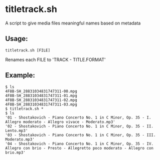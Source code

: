 # titletrack.sh
A script to give media files meaningful names based on metadata

## Usage:
    titletrack.sh [FILE]

Renames each FILE to 'TRACK - TITLE.FORMAT'

## Example:
    $ ls
    4F8B-SH_28831034831747311-00.mpg
    4F8B-SH_28831034831747311-01.mpg
    4F8B-SH_28831034831747311-02.mpg
    4F8B-SH_28831034831747311-03.mpg
    $ titletrack.sh *
    $ ls
    '01 - Shostakovich - Piano Concerto No. 1 in C Minor, Op. 35 - I. Allegro moderato - Allegro vivace - Moderato.mp3'
    '02 - Shostakovich - Piano Concerto No. 1 in C Minor, Op. 35 - II. Lento.mp3'
    '03 - Shostakovich - Piano Concerto No. 1 in C Minor, Op. 35 - III. Moderato.mp3'
    '04 - Shostakovich - Piano Concerto No. 1 in C Minor, Op. 35 - IV. Allegro con brio - Presto - Allegretto poco moderato - Allegro con brio.mp3'

